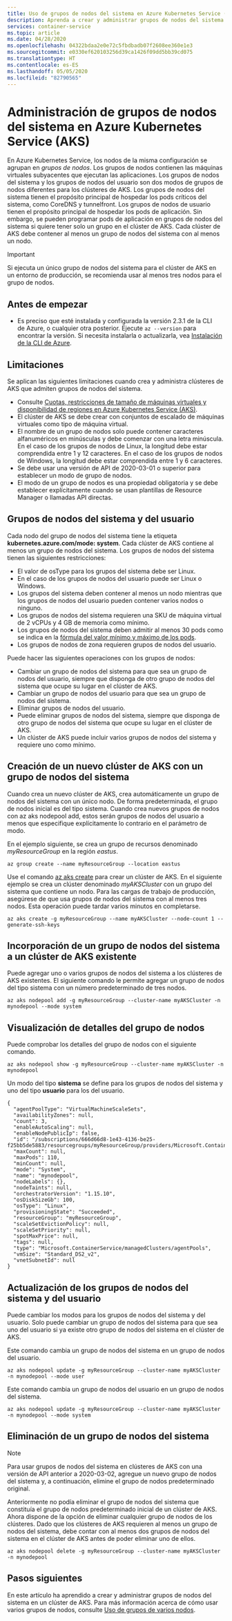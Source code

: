 ```yaml
---
title: Uso de grupos de nodos del sistema en Azure Kubernetes Service (AKS)
description: Aprenda a crear y administrar grupos de nodos del sistema en Azure Kubernetes Service (AKS).
services: container-service
ms.topic: article
ms.date: 04/28/2020
ms.openlocfilehash: 04322bdaa2e0e72c5fbdbadb07f2608ee360e1e3
ms.sourcegitcommit: e0330ef620103256d39ca1426f09dd5bb39cd075
ms.translationtype: HT
ms.contentlocale: es-ES
ms.lasthandoff: 05/05/2020
ms.locfileid: "82790565"
---
```

# <a name="manage-system-node-pools-in-azure-kubernetes-service-aks"></a>Administración de grupos de nodos del sistema en Azure Kubernetes Service (AKS)

En Azure Kubernetes Service, los nodos de la misma configuración se agrupan en *grupos de nodos*. Los grupos de nodos contienen las máquinas virtuales subyacentes que ejecutan las aplicaciones. Los grupos de nodos del sistema y los grupos de nodos del usuario son dos modos de grupos de nodos diferentes para los clústeres de AKS. Los grupos de nodos del sistema tienen el propósito principal de hospedar los pods críticos del sistema, como CoreDNS y tunnelfront. Los grupos de nodos de usuario tienen el propósito principal de hospedar los pods de aplicación. Sin embargo, se pueden programar pods de aplicación en grupos de nodos del sistema si quiere tener solo un grupo en el clúster de AKS. Cada clúster de AKS debe contener al menos un grupo de nodos del sistema con al menos un nodo. 

> [!Important]
> Si ejecuta un único grupo de nodos del sistema para el clúster de AKS en un entorno de producción, se recomienda usar al menos tres nodos para el grupo de nodos.

## <a name="before-you-begin"></a>Antes de empezar

* Es preciso que esté instalada y configurada la versión 2.3.1 de la CLI de Azure, o cualquier otra posterior. Ejecute `az --version` para encontrar la versión. Si necesita instalarla o actualizarla, vea [Instalación de la CLI de Azure][install-azure-cli].

## <a name="limitations"></a>Limitaciones

Se aplican las siguientes limitaciones cuando crea y administra clústeres de AKS que admiten grupos de nodos del sistema.

* Consulte [Cuotas, restricciones de tamaño de máquinas virtuales y disponibilidad de regiones en Azure Kubernetes Service (AKS)][quotas-skus-regions].
* El clúster de AKS se debe crear con conjuntos de escalado de máquinas virtuales como tipo de máquina virtual.
* El nombre de un grupo de nodos solo puede contener caracteres alfanuméricos en minúsculas y debe comenzar con una letra minúscula. En el caso de los grupos de nodos de Linux, la longitud debe estar comprendida entre 1 y 12 caracteres. En el caso de los grupos de nodos de Windows, la longitud debe estar comprendida entre 1 y 6 caracteres.
* Se debe usar una versión de API de 2020-03-01 o superior para establecer un modo de grupo de nodos.
* El modo de un grupo de nodos es una propiedad obligatoria y se debe establecer explícitamente cuando se usan plantillas de Resource Manager o llamadas API directas.

## <a name="system-and-user-node-pools"></a>Grupos de nodos del sistema y del usuario

Cada nodo del grupo de nodos del sistema tiene la etiqueta **kubernetes.azure.com/mode: system**. Cada clúster de AKS contiene al menos un grupo de nodos del sistema. Los grupos de nodos del sistema tienen las siguientes restricciones:

* El valor de osType para los grupos del sistema debe ser Linux.
* En el caso de los grupos de nodos del usuario puede ser Linux o Windows.
* Los grupos del sistema deben contener al menos un nodo mientras que los grupos de nodos del usuario pueden contener varios nodos o ninguno.
* Los grupos de nodos del sistema requieren una SKU de máquina virtual de 2 vCPUs y 4 GB de memoria como mínimo.
* Los grupos de nodos del sistema deben admitir al menos 30 pods como se indica en la [fórmula del valor mínimo y máximo de los pods][maximum-pods].
* Los grupos de nodos de zona requieren grupos de nodos del usuario.

Puede hacer las siguientes operaciones con los grupos de nodos:

* Cambiar un grupo de nodos del sistema para que sea un grupo de nodos del usuario, siempre que disponga de otro grupo de nodos del sistema que ocupe su lugar en el clúster de AKS.
* Cambiar un grupo de nodos del usuario para que sea un grupo de nodos del sistema.
* Eliminar grupos de nodos del usuario.
* Puede eliminar grupos de nodos del sistema, siempre que disponga de otro grupo de nodos del sistema que ocupe su lugar en el clúster de AKS.
* Un clúster de AKS puede incluir varios grupos de nodos del sistema y requiere uno como mínimo.

## <a name="create-a-new-aks-cluster-with-a-system-node-pool"></a>Creación de un nuevo clúster de AKS con un grupo de nodos del sistema

Cuando crea un nuevo clúster de AKS, crea automáticamente un grupo de nodos del sistema con un único nodo. De forma predeterminada, el grupo de nodos inicial es del tipo sistema. Cuando crea nuevos grupos de nodos con az aks nodepool add, estos serán grupos de nodos del usuario a menos que especifique explícitamente lo contrario en el parámetro de modo.

En el ejemplo siguiente, se crea un grupo de recursos denominado *myResourceGroup* en la región *eastus*.

```azurecli-interactive
az group create --name myResourceGroup --location eastus
```

Use el comando [az aks create][az-aks-create] para crear un clúster de AKS. En el siguiente ejemplo se crea un clúster denominado *myAKSCluster* con un grupo del sistema que contiene un nodo. Para las cargas de trabajo de producción, asegúrese de que usa grupos de nodos del sistema con al menos tres nodos. Esta operación puede tardar varios minutos en completarse.

```azurecli-interactive
az aks create -g myResourceGroup --name myAKSCluster --node-count 1 --generate-ssh-keys
```

## <a name="add-a-system-node-pool-to-an-existing-aks-cluster"></a>Incorporación de un grupo de nodos del sistema a un clúster de AKS existente

Puede agregar uno o varios grupos de nodos del sistema a los clústeres de AKS existentes. El siguiente comando le permite agregar un grupo de nodos del tipo sistema con un número predeterminado de tres nodos.

```azurecli-interactive
az aks nodepool add -g myResourceGroup --cluster-name myAKSCluster -n mynodepool --mode system
```
## <a name="show-details-for-your-node-pool"></a>Visualización de detalles del grupo de nodos

Puede comprobar los detalles del grupo de nodos con el siguiente comando.  

```azurecli-interactive
az aks nodepool show -g myResourceGroup --cluster-name myAKSCluster -n mynodepool
```

Un modo del tipo **sistema** se define para los grupos de nodos del sistema y uno del tipo **usuario** para los del usuario.

```output
{
  "agentPoolType": "VirtualMachineScaleSets",
  "availabilityZones": null,
  "count": 3,
  "enableAutoScaling": null,
  "enableNodePublicIp": false,
  "id": "/subscriptions/666d66d8-1e43-4136-be25-f25bb5de5883/resourcegroups/myResourceGroup/providers/Microsoft.ContainerService/managedClusters/myAKSCluster/agentPools/mynodepool",
  "maxCount": null,
  "maxPods": 110,
  "minCount": null,
  "mode": "System",
  "name": "mynodepool",
  "nodeLabels": {},
  "nodeTaints": null,
  "orchestratorVersion": "1.15.10",
  "osDiskSizeGb": 100,
  "osType": "Linux",
  "provisioningState": "Succeeded",
  "resourceGroup": "myResourceGroup",
  "scaleSetEvictionPolicy": null,
  "scaleSetPriority": null,
  "spotMaxPrice": null,
  "tags": null,
  "type": "Microsoft.ContainerService/managedClusters/agentPools",
  "vmSize": "Standard_DS2_v2",
  "vnetSubnetId": null
}
```

## <a name="update-system-and-user-node-pools"></a>Actualización de los grupos de nodos del sistema y del usuario

Puede cambiar los modos para los grupos de nodos del sistema y del usuario. Solo puede cambiar un grupo de nodos del sistema para que sea uno del usuario si ya existe otro grupo de nodos del sistema en el clúster de AKS.

Este comando cambia un grupo de nodos del sistema en un grupo de nodos del usuario.

```azurecli-interactive
az aks nodepool update -g myResourceGroup --cluster-name myAKSCluster -n mynodepool --mode user
```

Este comando cambia un grupo de nodos del usuario en un grupo de nodos del sistema.

```azurecli-interactive
az aks nodepool update -g myResourceGroup --cluster-name myAKSCluster -n mynodepool --mode system
```

## <a name="delete-a-system-node-pool"></a>Eliminación de un grupo de nodos del sistema

> [!Note]
> Para usar grupos de nodos del sistema en clústeres de AKS con una versión de API anterior a 2020-03-02, agregue un nuevo grupo de nodos del sistema y, a continuación, elimine el grupo de nodos predeterminado original.

Anteriormente no podía eliminar el grupo de nodos del sistema que constituía el grupo de nodos predeterminado inicial de un clúster de AKS. Ahora dispone de la opción de eliminar cualquier grupo de nodos de los clústeres. Dado que los clústeres de AKS requieren al menos un grupo de nodos del sistema, debe contar con al menos dos grupos de nodos del sistema en el clúster de AKS antes de poder eliminar uno de ellos.

```azurecli-interactive
az aks nodepool delete -g myResourceGroup --cluster-name myAKSCluster -n mynodepool
```

## <a name="next-steps"></a>Pasos siguientes

En este artículo ha aprendido a crear y administrar grupos de nodos del sistema en un clúster de AKS. Para más información acerca de cómo usar varios grupos de nodos, consulte [Uso de grupos de varios nodos][use-multiple-node-pools].

<!-- EXTERNAL LINKS -->
[kubernetes-drain]: https://kubernetes.io/docs/tasks/administer-cluster/safely-drain-node/
[kubectl-get]: https://kubernetes.io/docs/reference/generated/kubectl/kubectl-commands#get
[kubectl-taint]: https://kubernetes.io/docs/reference/generated/kubectl/kubectl-commands#taint
[kubectl-describe]: https://kubernetes.io/docs/reference/generated/kubectl/kubectl-commands#describe
[kubernetes-labels]: https://kubernetes.io/docs/concepts/overview/working-with-objects/labels/
[kubernetes-label-syntax]: https://kubernetes.io/docs/concepts/overview/working-with-objects/labels/#syntax-and-character-set

<!-- INTERNAL LINKS -->
[aks-windows]: windows-container-cli.md
[az-aks-get-credentials]: /cli/azure/aks#az-aks-get-credentials
[az-aks-create]: /cli/azure/aks#az-aks-create
[az-aks-nodepool-add]: /cli/azure/aks/nodepool?view=azure-cli-latest#az-aks-nodepool-add
[az-aks-nodepool-list]: /cli/azure/aks/nodepool?view=azure-cli-latest#az-aks-nodepool-list
[az-aks-nodepool-update]: /cli/azure/aks/nodepool?view=azure-cli-latest#az-aks-nodepool-update
[az-aks-nodepool-upgrade]: /cli/azure/aks/nodepool?view=azure-cli-latest#az-aks-nodepool-upgrade
[az-aks-nodepool-scale]: /cli/azure/aks/nodepool?view=azure-cli-latest#az-aks-nodepool-scale
[az-aks-nodepool-delete]: /cli/azure/aks/nodepool?view=azure-cli-latest#az-aks-nodepool-delete
[az-extension-add]: /cli/azure/extension#az-extension-add
[az-extension-update]: /cli/azure/extension#az-extension-update
[az-group-create]: /cli/azure/group#az-group-create
[az-group-delete]: /cli/azure/group#az-group-delete
[az-group-deployment-create]: /cli/azure/group/deployment#az-group-deployment-create
[gpu-cluster]: gpu-cluster.md
[install-azure-cli]: /cli/azure/install-azure-cli
[operator-best-practices-advanced-scheduler]: operator-best-practices-advanced-scheduler.md
[quotas-skus-regions]: quotas-skus-regions.md
[supported-versions]: supported-kubernetes-versions.md
[tag-limitation]: ../azure-resource-manager/resource-group-using-tags.md
[taints-tolerations]: operator-best-practices-advanced-scheduler.md#provide-dedicated-nodes-using-taints-and-tolerations
[vm-sizes]: ../virtual-machines/linux/sizes.md
[use-multiple-node-pools]: use-multiple-node-pools.md
[maximum-pods]: configure-azure-cni.md#maximum-pods-per-node